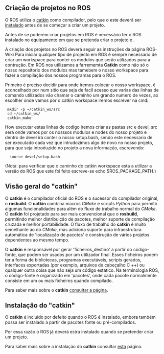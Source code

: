 ## Criação de projetos no ROS
O ROS utiliza o [catkin](#Visão-geral-do-catkin) como compilador, pelo que o este deverá ser [instalado](#Instalação-do-catkin) antes de se começar a criar um projeto.


Antes de se poderem criar projetos em ROS é necessário ter o ROS instalado no equipamento em que se pretenda criar o projeto e .

A criação dos projetos no ROS deverá seguir as instruções da página ROS-Wiki Para iniciar qualquer tipo de projecto em ROS é sempre necessario de criar um workspace para conter os modulos que serão utilizados para a contrução. Em ROS nos utilizamos a farrememta **Catkin** como não só o nosso repositorio dos modulos mas tamebem o nosso workspace para fazer a compilação dos nossos programas para o ROS.

Primeiro é preciso decidir para onde iremos colocar o nosso workspace, é aconcelhado por num sitio que seja de facil acesso que varias das linhas de comando utilizados vão chamar o caminho um grando numero de vezes, ao escolher onde vamos por o catkin workspace iremos escrever na cmd:

     mkdir -p ~/catkin_ws/src
     cd ~/catkin_ws/
     catkin_make

How executar estas linhas de codigo iremos criar as pastas src e devel, src será onde vamos por os nosssos modulos e nodes do nosso projeto e dentro de devel irá conter o nosso setup.bash, sendo este necessario de ser executado cada vez que intrudozimos algo de novo no nosso projeto, para que seja introduzido no projeto a nova informação, escrevendo:

      source devel/setup.bash
(Nota: para verificar que o caminho do catkin workspace esta a utilizar a versão do ROS que este foi feito escreve-se echo $ROS_PACKAGE_PATH.)

## Visão geral do "catkin"
O __catkin__ é o compilador oficial do ROS e o sucessor do compilador original, o __rosbuild__. O __catkin__ combina macros _CMake_ e scripts _Python_ para permitir algumas funcionalidades para além do fluxo de trabalho normal do _CMake_. O __catkin__ foi projetado para ser mais convencional que o __rosbuild__, permitindo melhor distribuição de pacotes, melhor suporte de compilação cruzada e melhor portabilidade. O fluxo de trabalho do __catkin__ é muito semelhante ao do _CMake_, mas adiciona suporte para infraestrutura automática de 'localização de pacotes' e construção de vários projetos dependentes ao mesmo tempo.

O __catkin__ é responsável por gerar 'ficheiros_destino' a partir do código-fonte, que podem ser usados por um utilizador final. Esses ficheiros podem ter a forma de bibliotecas, programas executáveis, scripts gerados, interfaces exportadas (por exemplo, arquivos de cabeçalho C ++) ou qualquer outra coisa que não seja um código estático. Na terminologia ROS, o código-fonte é organizado em 'pacotes', onde cada pacote normalmente consiste em um ou mais ficheiros quando compilado.

Para saber mais sobre o __catkin__ [consultar a página](https://wiki.ros.org/catkin/conceptual_overview).

## Instalação do "catkin"
O __catkin__ é incluído por defeito quando o ROS é instalado, embora também possa ser instalado a partir de pacotes fonte ou pré-compilados.

Por essa razão o ROS já deverá estra instalado quando se pretender criar um projeto.

Para saber mais sobre a instalação do __catkin__ consultar [esta](https://wiki.ros.org/catkin) página.


